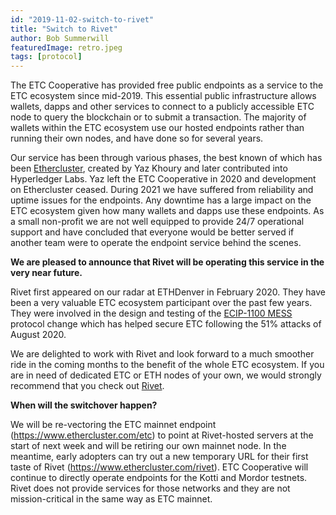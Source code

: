 ```yaml
---
id: "2019-11-02-switch-to-rivet"
title: "Switch to Rivet"
author: Bob Summerwill
featuredImage: retro.jpeg
tags: [protocol]
---
```


The ETC Cooperative has provided free public endpoints as a service to the ETC ecosystem since mid-2019. This essential public infrastructure allows wallets, dapps and other services to connect to a publicly accessible ETC node to
query the blockchain or to submit a transaction. The majority of wallets within the ETC ecosystem use our hosted endpoints rather than running their own nodes, and have done so for several years.

Our service has been through various phases, the best known of which has
been [Ethercluster](https://medium.com/@yazanator/ethercluster-an-open-source-alternative-to-infura-b8799b2122d3), created by Yaz Khoury and later contributed into Hyperledger Labs. Yaz left the ETC Cooperative in 2020 and development on Ethercluster ceased. During 2021 we have suffered from reliability and uptime issues for the endpoints.
Any downtime has a large impact on the ETC ecosystem given how many wallets
and dapps use these endpoints. As a small non-profit we are not well equipped to provide 24/7 operational support and have concluded that everyone would be
better served if another team were to operate the endpoint service behind the scenes.

**We are pleased to announce that Rivet will be operating this service in the very near future.**

Rivet first appeared on our radar at ETHDenver in February 2020. They have been
a very valuable ETC ecosystem participant over the past few years. They were
involved in the design and testing of the [ECIP-1100 MESS](https://ecips.ethereumclassic.org/ECIPs/ecip-1100) protocol change which has helped secure
ETC following the 51% attacks of August 2020.

We are delighted to work with Rivet and look forward to a much smoother ride
in the coming months to the benefit of the whole ETC ecosystem. If you are
in need of dedicated ETC or ETH nodes of your own, we would strongly
recommend that you check out [Rivet](https://rivet.cloud).

**When will the switchover happen?**

We will be re-vectoring the ETC mainnet endpoint (https://www.ethercluster.com/etc) to point at Rivet-hosted servers at the start of next week and will be
retiring our own mainnet node. In the meantime, early adopters can try out a new temporary URL for their first taste of Rivet (https://www.ethercluster.com/rivet). ETC Cooperative will continue to directly operate endpoints for
the Kotti and Mordor testnets. Rivet does not provide services for those
networks and they are not mission-critical in the same way as ETC mainnet.
